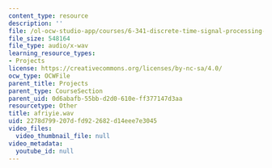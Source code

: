```yaml
---
content_type: resource
description: ''
file: /ol-ocw-studio-app/courses/6-341-discrete-time-signal-processing-fall-2005/2278d799207dfd922682d14eee7e3045_afriyie.wav
file_size: 548164
file_type: audio/x-wav
learning_resource_types:
- Projects
license: https://creativecommons.org/licenses/by-nc-sa/4.0/
ocw_type: OCWFile
parent_title: Projects
parent_type: CourseSection
parent_uid: 0d6abafb-55bb-d2d0-610e-ff377147d3aa
resourcetype: Other
title: afriyie.wav
uid: 2278d799-207d-fd92-2682-d14eee7e3045
video_files:
  video_thumbnail_file: null
video_metadata:
  youtube_id: null
---
```

